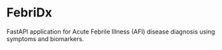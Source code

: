# FebriDx

FastAPI application for Acute Febrile Illness (AFI) disease diagnosis using symptoms and biomarkers.

